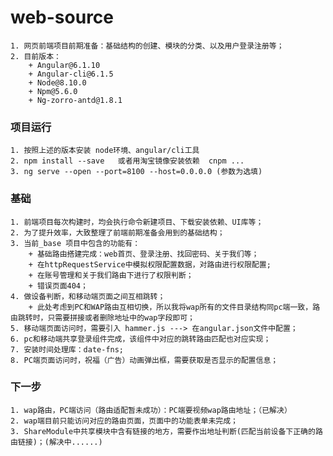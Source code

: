 # web-source
    1. 网页前端项目前期准备：基础结构的创建、模块的分类、以及用户登录注册等；
    2. 目前版本：
        + Angular@6.1.10
        + Angular-cli@6.1.5
        + Node@8.10.0
        + Npm@5.6.0
        + Ng-zorro-antd@1.8.1
### 项目运行
    1. 按照上述的版本安装 node环境、angular/cli工具
    2. npm install --save   或者用淘宝镜像安装依赖  cnpm ...
    3. ng serve --open --port=8100 --host=0.0.0.0 (参数为选填)

### 基础
    1. 前端项目每次构建时，均会执行命令新建项目、下载安装依赖、UI库等；
    2. 为了提升效率，大致整理了前端前期准备会用到的基础结构；
    3. 当前_base 项目中包含的功能有：
        + 基础路由搭建完成：web首页、登录注册、找回密码、关于我们等；
        + 在httpRequestService中模拟权限配置数据，对路由进行权限配置;
        + 在账号管理和关于我们路由下进行了权限判断；
        + 错误页面404；
    4. 做设备判断，和移动端页面之间互相跳转；
        + 此处考虑到PC和WAP路由互相切换，所以我将wap所有的文件目录结构同pc端一致，路由跳转时，只需要拼接或者删除地址中的wap字段即可；
    5. 移动端页面访问时，需要引入 hammer.js ---> 在angular.json文件中配置；
    6. pc和移动端共享登录组件完成，该组件中对应的跳转路由匹配也对应实现；
    7. 安装时间处理库：date-fns;
    8. PC端页面访问时，祝福（广告）动画弹出框，需要获取是否显示的配置信息；

### 下一步
    1. wap路由，PC端访问（路由适配暂未成功）：PC端要视频wap路由地址；（已解决）
    2. wap端目前只能访问对应的路由页面，页面中的功能表单未完成；
    3. ShareModule中共享模块中含有链接的地方，需要作出地址判断(匹配当前设备下正确的路由链接)；(解决中......)
